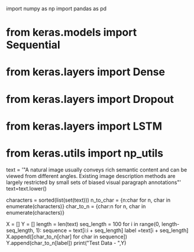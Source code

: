 import numpy as np
import pandas as pd
# from keras.models import Sequential
# from keras.layers import Dense
# from keras.layers import Dropout
# from keras.layers import LSTM
# from keras.utils import np_utils

text = '"A natural image usually conveys rich semantic content and can be viewed from different angles. Existing image description methods are largely restricted by small sets of biased visual paragraph annotations"'
text=text.lower()

characters = sorted(list(set(text)))
n_to_char = {n:char for n, char in enumerate(characters)}
char_to_n = {char:n for n, char in enumerate(characters)}

X = []
Y = []
length = len(text)
seq_length = 100
for i in range(0, length-seq_length, 1):
   sequence = text[i:i + seq_length]
   label =text[i + seq_length]
   X.append([char_to_n[char] for char in sequence])
   Y.append(char_to_n[label])
print("Test Data - ",Y)
